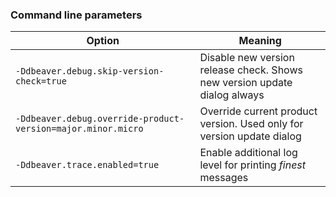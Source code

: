 
### Command line parameters

Option | Meaning
---|---
`-Ddbeaver.debug.skip-version-check=true` | Disable new version release check. Shows new version update dialog always
`-Ddbeaver.debug.override-product-version=major.minor.micro` | Override current product version. Used only for version update dialog
`-Ddbeaver.trace.enabled=true` | Enable additional log level for printing _finest_ messages